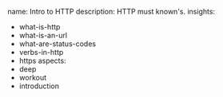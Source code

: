 name: Intro to HTTP
description: HTTP must known's.
insights:
  - what-is-http
  - what-is-an-url
  - what-are-status-codes
  - verbs-in-http
  - https
aspects:
  - deep
  - workout
  - introduction
